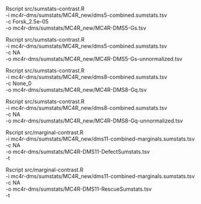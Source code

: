 Rscript src/sumstats-contrast.R \
    -i mc4r-dms/sumstats/MC4R_new/dms5-combined.sumstats.tsv \
    -c Forsk_2.5e-05 \
    -o mc4r-dms/sumstats/MC4R_new/MC4R-DMS5-Gs.tsv

Rscript src/sumstats-contrast.R \
    -i mc4r-dms/sumstats/MC4R_new/dms5-combined.sumstats.tsv \
    -c NA \
    -o mc4r-dms/sumstats/MC4R_new/MC4R-DMS5-Gs-unnormalized.tsv

Rscript src/sumstats-contrast.R \
    -i mc4r-dms/sumstats/MC4R_new/dms8-combined.sumstats.tsv \
    -c None_0 \
    -o mc4r-dms/sumstats/MC4R_new/MC4R-DMS8-Gq.tsv

Rscript src/sumstats-contrast.R \
    -i mc4r-dms/sumstats/MC4R_new/dms8-combined.sumstats.tsv \
    -c NA \
    -o mc4r-dms/sumstats/MC4R_new/MC4R-DMS8-Gq-unnormalized.tsv

Rscript src/marginal-contrast.R \
    -i mc4r-dms/sumstats/MC4R_new/dms11-combined-marginals.sumstats.tsv \
    -c NA \
    -o mc4r-dms/sumstats/MC4R-DMS11-DefectSumstats.tsv \
    -t 

Rscript src/marginal-contrast.R \
    -i mc4r-dms/sumstats/MC4R_new/dms11-combined-marginals.sumstats.tsv \
    -c NA \
    -o mc4r-dms/sumstats/MC4R-DMS11-RescueSumstats.tsv \
    -t 
